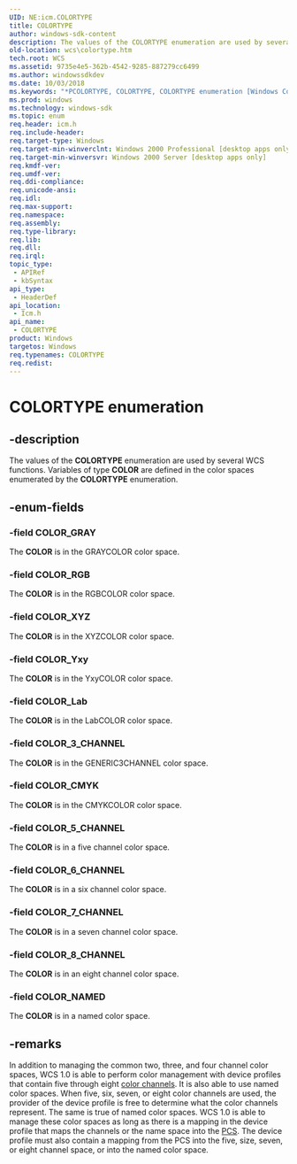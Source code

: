 ```yaml
---
UID: NE:icm.COLORTYPE
title: COLORTYPE
author: windows-sdk-content
description: The values of the COLORTYPE enumeration are used by several WCS functions. Variables of type COLOR are defined in the color spaces enumerated by the COLORTYPE enumeration.
old-location: wcs\colortype.htm
tech.root: WCS
ms.assetid: 9735e4e5-362b-4542-9285-887279cc6499
ms.author: windowssdkdev
ms.date: 10/03/2018
ms.keywords: "*PCOLORTYPE, COLORTYPE, COLORTYPE enumeration [Windows Color System], COLOR_3_CHANNEL, COLOR_5_CHANNEL, COLOR_6_CHANNEL, COLOR_7_CHANNEL, COLOR_8_CHANNEL, COLOR_CMYK, COLOR_GRAY, COLOR_Lab, COLOR_NAMED, COLOR_RGB, COLOR_XYZ, COLOR_Yxy, LPCOLORTYPE, LPCOLORTYPE enumeration pointer [Windows Color System], PCOLORTYPE, PCOLORTYPE enumeration pointer [Windows Color System], _color_COLORDATATYPE, icm/COLORTYPE, icm/COLOR_3_CHANNEL, icm/COLOR_5_CHANNEL, icm/COLOR_6_CHANNEL, icm/COLOR_7_CHANNEL, icm/COLOR_8_CHANNEL, icm/COLOR_CMYK, icm/COLOR_GRAY, icm/COLOR_Lab, icm/COLOR_NAMED, icm/COLOR_RGB, icm/COLOR_XYZ, icm/COLOR_Yxy, icm/LPCOLORTYPE, icm/PCOLORTYPE, wcs.colortype"
ms.prod: windows
ms.technology: windows-sdk
ms.topic: enum
req.header: icm.h
req.include-header: 
req.target-type: Windows
req.target-min-winverclnt: Windows 2000 Professional [desktop apps only]
req.target-min-winversvr: Windows 2000 Server [desktop apps only]
req.kmdf-ver: 
req.umdf-ver: 
req.ddi-compliance: 
req.unicode-ansi: 
req.idl: 
req.max-support: 
req.namespace: 
req.assembly: 
req.type-library: 
req.lib: 
req.dll: 
req.irql: 
topic_type:
 - APIRef
 - kbSyntax
api_type:
 - HeaderDef
api_location:
 - Icm.h
api_name:
 - COLORTYPE
product: Windows
targetos: Windows
req.typenames: COLORTYPE
req.redist: 
---
```


# COLORTYPE enumeration


## -description


The values of the <b>COLORTYPE</b> enumeration are used by several WCS functions. Variables of type <b>COLOR</b> are defined in the color spaces enumerated by the <b>COLORTYPE</b> enumeration.


## -enum-fields




### -field COLOR_GRAY

The <b>COLOR</b> is in the GRAYCOLOR color space.


### -field COLOR_RGB

The <b>COLOR</b> is in the RGBCOLOR color space.


### -field COLOR_XYZ

The <b>COLOR</b> is in the XYZCOLOR color space.


### -field COLOR_Yxy

The <b>COLOR</b> is in the YxyCOLOR color space.


### -field COLOR_Lab

The <b>COLOR</b> is in the LabCOLOR color space.


### -field COLOR_3_CHANNEL

The <b>COLOR</b> is in the GENERIC3CHANNEL color space.


### -field COLOR_CMYK

The <b>COLOR</b> is in the CMYKCOLOR color space.


### -field COLOR_5_CHANNEL

The <b>COLOR</b> is in a five channel color space.


### -field COLOR_6_CHANNEL

The <b>COLOR</b> is in a six channel color space.


### -field COLOR_7_CHANNEL

The <b>COLOR</b> is in a seven channel color space.


### -field COLOR_8_CHANNEL

The <b>COLOR</b> is in an eight channel color space.


### -field COLOR_NAMED

The <b>COLOR</b> is in a named color space.


## -remarks



In addition to managing the common two, three, and four channel color spaces, WCS 1.0 is able to perform color management with device profiles that contain five through eight <a href="c.htm">color channels</a>. It is also able to use named color spaces. When five, six, seven, or eight color channels are used, the provider of the device profile is free to determine what the color channels represent. The same is true of named color spaces. WCS 1.0 is able to manage these color spaces as long as there is a mapping in the device profile that maps the channels or the name space into the <a href="p.htm">PCS</a>. The device profile must also contain a mapping from the PCS into the five, size, seven, or eight channel space, or into the named color space.



